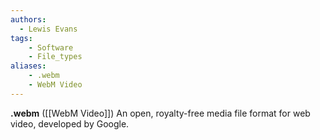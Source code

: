 ```yaml
---
authors:
  - Lewis Evans
tags:
    - Software
    - File_types
aliases:
    - .webm
    - WebM Video
---
```

**.webm** ([[WebM Video]]) An open, royalty-free media file format for web video, developed by Google.
